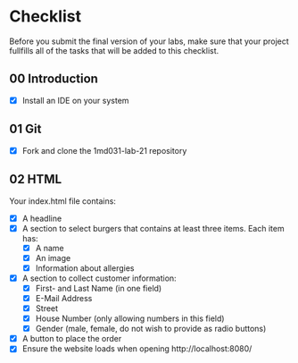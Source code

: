 # Checklist

Before you submit the final version of your labs, make sure that your project fullfills all of the tasks that will be added to this checklist.

## 00 Introduction

- [x] Install an IDE on your system

## 01 Git

- [x] Fork and clone the 1md031-lab-21 repository

## 02 HTML

Your index.html file contains:
- [x] A headline
- [x] A section to select burgers that contains at least three items. Each item has:
    - [x] A name
    - [x] An image
    - [x] Information about allergies
- [x] A section to collect customer information:
    - [x] First- and Last Name (in one field)
    - [x] E-Mail Address
    - [x] Street
    - [x] House Number (only allowing numbers in this field)
    - [x] Gender (male, female, do not wish to provide as radio buttons)
- [x] A button to place the order
- [x] Ensure the website loads when opening http://localhost:8080/
